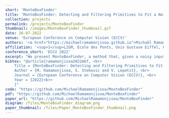 ```yaml
---
short: 'MonteBoxFinder'
title: 'MonteBoxFinder: Detecting and Filtering Primitives to Fit a Noisy Point Cloud'
collection: projects
permalink: /projects/MonteBoxFinder
thumbnail: /images/MonteBoxFinder_thumbnail.gif
date: 26-07-2022
venue: 'European Conference on Computer Vision (ECCV)'
authors: '<a href="https://michaelramamonjisoa.github.io">Michaël Ramamonjisoa</a><sup>1</sup>, <a href="https://www.tugraz.at/institute/icg/research/team-lepetit/people/sinisa-stekovic/">Sinisa Stekovic</a><sup>2</sup> and <a href="https://vincentlepetit.github.io">Vincent Lepetit</a><sup>1,2</sup>'
affiliation: '<sup>1</sup>LIGM, Ecole des Ponts, Univ Gustave Eiffel, CNRS, <br> <sup>2</sup> Institute for Computer Graphics and Vision, Graz University of Technology'
conference_short: 'ECCV 2022'
excerpt: "We present MonteBoxFinder, a method that, given a noisy input point cloud, fits cuboids to the input scene. Our primary contribution is a discrete optimization algorithm that, from a dense set of initially detected cuboids, is able to efficiently filter good boxes from the noisy ones. Inspired by recent applications of MCTS to scene understanding problems, we develop a stochastic algorithm that is, by design, more efficient for our task. Indeed, the quality of a fit for a cuboid arrangement is invariant to the order in which the cuboids are added into the scene. We develop several search baselines for our problem and demonstrate, on the ScanNet dataset, that our approach is more efficient and precise. Finally, we strongly believe that our core algorithm is very general and that it could be extended to many other problems in 3D scene understanding."
bibtex: "@article{ramamonjisoa2022mbf, <br>
    Title = {MonteBoxFinder: Detecting and Filtering Primitives to Fit a Noisy Point Cloud}, <br>
    Author = {M. Ramamonjisoa, S. Stekovic and V. Lepetit}, <br>
    Journal = {European Conference on Computer Vision (ECCV)}, <br>
    Year = {2022}<br>
    }"
code: "https://github.com/MichaelRamamonjisoa/MonteBoxFinder"
pdf: "https://github.com/MichaelRamamonjisoa/MonteBoxFinder"
paper_url: "https://github.com/MichaelRamamonjisoa/MonteBoxFinder"
diagram: /files/MonteBoxFinder_diagram.png
paper_thumbnail: /files/Paper_MonteBoxFinder_thumbnail.png
---
```


